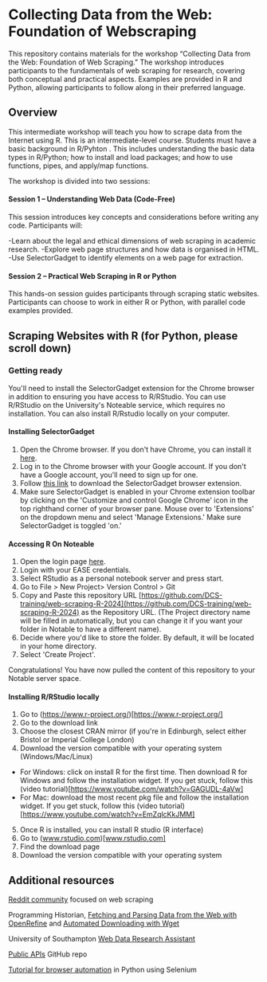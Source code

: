 # Collecting Data from the Web: Foundation of Webscraping

This repository contains materials for the workshop “Collecting Data from the Web: Foundation of Web Scraping.”
The workshop introduces participants to the fundamentals of web scraping for research, covering both conceptual and practical aspects. Examples are provided in R and Python, allowing participants to follow along in their preferred language.

## Overview
This intermediate workshop will teach you how to scrape data from the Internet using R. 
This is an intermediate-level course. Students must have a basic background in R/Pyhton . This includes understanding the basic data types in R/Python; how to install and load packages; and how to use functions, pipes, and apply/map functions.  

The workshop is divided into two sessions:

#### Session 1 – Understanding Web Data (Code-Free)

This session introduces key concepts and considerations before writing any code. Participants will:

-Learn about the legal and ethical dimensions of web scraping in academic research.
-Explore web page structures and how data is organised in HTML.
-Use SelectorGadget to identify elements on a web page for extraction.

#### Session 2 – Practical Web Scraping in R or Python

This hands-on session guides participants through scraping static websites. Participants can choose to work in either R or Python, with parallel code examples provided.

## Scraping Websites with R (for Python, please scroll down)

### Getting ready
You'll need to install the SelectorGadget extension for the Chrome browser in addition to ensuring you have access to R/RStudio. You can use R/RStudio on the University's Noteable service, which requires no installation. You can also install R/Rstudio locally on your computer.

#### Installing SelectorGadget
1. Open the Chrome browser. If you don't have Chrome, you can install it [here](https://www.google.com/intl/en_uk/chrome/dr/download/?brand=GBSK&ds_kid=43700079594422197&gad_source=1&gclid=CjwKCAjw68K4BhAuEiwAylp3kjjhQbHyA1O0gttd5L0f0a48baOHb_zDWgZlWXotXEhTdnld7o1szRoCRSoQAvD_BwE&gclsrc=aw.ds).
2. Log in to the Chrome browser with your Google account. If you don't have a Google account, you'll need to sign up for one.
3. Follow [this link](https://chromewebstore.google.com/detail/selectorgadget/mhjhnkcfbdhnjickkkdbjoemdmbfginb?hl=en) to download the SelectorGadget browser extension.
4. Make sure SelectorGadget is enabled in your Chrome extension toolbar by clicking on the 'Customize and control Google Chrome' icon in the top righthand corner of your browser pane. Mouse over to 'Extensions' on the dropdown menu and select 'Manage Extensions.' Make sure SelectorGadget is toggled 'on.'

#### Accessing R On Noteable

1. Open the login page [here](https://noteable.edina.ac.uk/login).
2. Login with your EASE credentials.
3. Select RStudio as a personal notebook server and press start.
4. Go to File > New Project> Version Control > Git
5. Copy and Paste this repository URL [https://github.com/DCS-training/web-scraping-R-2024](https://github.com/DCS-training/web-scraping-R-2024) as the Repository URL. (The Project directory name will be filled in automatically, but you can change it if you want your folder in Notable to have a different name).
6. Decide where you'd like to store the folder. By default, it will be located in your home directory.
7. Select 'Create Project'.
   
Congratulations! You have now pulled the content of this repository to your Notable server space.

#### Installing R/RStudio locally
1. Go to (https://www.r-project.org/)[https://www.r-project.org/]
2. Go to the download link
3. Choose the closest CRAN mirror (if you're in Edinburgh, select either Bristol or Imperial College London)
4. Download the version compatible with your operating system (Windows/Mac/Linux)
- For Windows: click on install R for the first time. Then download R for Windows and follow the installation widget. If you get stuck, follow this (video tutorial)[https://www.youtube.com/watch?v=GAGUDL-4aVw]
- For Mac: download the most recent pkg file and follow the installation widget. If you get stuck, follow this (video tutorial)[https://www.youtube.com/watch?v=EmZqlcKkJMM]
5. Once R is installed, you can install R studio (R interface)
6. Go to (www.rstudio.com)[www.rstudio.com]
7. Find the download page
8. Download the version compatible with your operating system 



## Additional resources
[Reddit community](https://www.reddit.com/r/webscraping/) focused on web scraping

Programming Historian, [Fetching and Parsing Data from the Web with OpenRefine](https://programminghistorian.org/en/lessons/fetch-and-parse-data-with-openrefine) and [Automated Downloading with Wget](https://programminghistorian.org/en/lessons/automated-downloading-with-wget)

University of Southampton [Web Data Research Assistant](https://www.southampton.ac.uk/~lac/WebDataResearchAssistant/)

[Public APIs](https://github.com/public-apis/public-apis) GitHub repo

[Tutorial for browser automation](https://www.youtube.com/watch?v=HpL6EX2kjq4) in Python using Selenium




